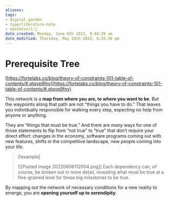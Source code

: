 ```yaml
---
aliases: 
tags: 
- digital_garden
- type/literature-note
- epstatus/1-🌱
date_created: Monday, June 6th 2022, 9:44:29 am
date_modified: Thursday, May 18th 2023, 6:15:56 pm
---
```

# Prerequisite Tree
[https://fortelabs.co/blog/theory-of-constraints-101-table-of-contents/#.qtqvp9fnv](https://fortelabs.co/blog/theory-of-constraints-101-table-of-contents/#.qtqvp9fnv)

This network is a **map from where you are, to where you want to be**. But the waypoints along that path are not “things you have to do.” That leaves you individually responsible for walking every step, expecting no help from anyone or anything.

They are “things that must be true.” And there are _many_ ways for one of those statements to flip from “not true” to “true” that don’t require your direct effort: changes in the economy, software programs coming out with new features, shifts in the competitive landscape, new people coming into your life.

> [!example] 
> 
> ![[Pasted image 20220606112004.png]]
> Each dependency can, of course, be broken out in more detail, revealing what must be true at a fine-grained level for these big milestones to be true.

By mapping out the network of necessary conditions for a new reality to emerge, you are **opening yourself up to serendipity**.

